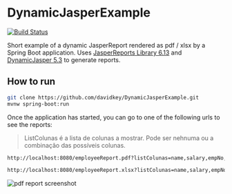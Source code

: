 # DynamicJasperExample
[![Build Status](https://travis-ci.org/davidkey/DynamicJasperExample.svg?branch=master)](https://travis-ci.org/davidkey/DynamicJasperExample)

Short example of a dynamic JasperReport rendered as pdf / xlsx by a Spring Boot application. Uses [JasperReports Library 6.13](https://community.jaspersoft.com/project/jasperreports-library) and [DynamicJasper 5.3](http://dynamicjasper.com/) to generate reports.

## How to run
```bash
git clone https://github.com/davidkey/DynamicJasperExample.git
mvnw spring-boot:run
```
Once the application has started, you can go to one of the following urls to see the reports:

> ListColunas é a lista de colunas a mostrar. Pode ser nehnuma ou a combinação das possíveis colunas.

```bash
http://localhost:8080/employeeReport.pdf?listColunas=name,salary,empNo,commision
```
```bash
http://localhost:8080/employeeReport.xlsx?listColunas=name,salary,empNo,commision
```


![pdf report screenshot](https://raw.githubusercontent.com/davidkey/DynamicJasperExample/master/screenshots/reportPdf.png "pdf report screenshot")
